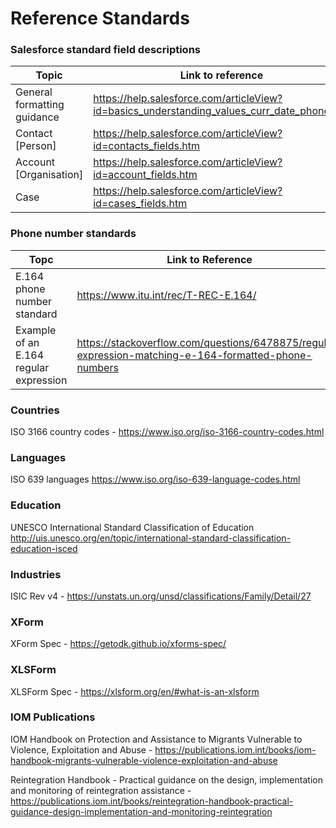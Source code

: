 # Reference Standards

###  Salesforce standard field descriptions

| Topic                       | Link to reference                                            |
| --------------------------- | ------------------------------------------------------------ |
| General formatting guidance | https://help.salesforce.com/articleView?id=basics_understanding_values_curr_date_phone.htm |
| Contact [Person]            | https://help.salesforce.com/articleView?id=contacts_fields.htm |
| Account [Organisation]      | https://help.salesforce.com/articleView?id=account_fields.htm |
| Case                        | https://help.salesforce.com/articleView?id=cases_fields.htm  |

### Phone number standards

| Topc                                   | Link to Reference                                            |
| -------------------------------------- | ------------------------------------------------------------ |
| E.164 phone number standard            | https://www.itu.int/rec/T-REC-E.164/                         |
| Example of an E.164 regular expression | https://stackoverflow.com/questions/6478875/regular-expression-matching-e-164-formatted-phone-numbers |

### Countries

ISO 3166 country codes - https://www.iso.org/iso-3166-country-codes.html

### Languages

ISO 639 languages https://www.iso.org/iso-639-language-codes.html

### Education

UNESCO International Standard Classification of Education http://uis.unesco.org/en/topic/international-standard-classification-education-isced

### Industries

ISIC Rev v4 - https://unstats.un.org/unsd/classifications/Family/Detail/27

### XForm

XForm Spec - https://getodk.github.io/xforms-spec/

### XLSForm

XLSForm Spec - https://xlsform.org/en/#what-is-an-xlsform

### IOM Publications

IOM Handbook on Protection and Assistance to Migrants Vulnerable to Violence, Exploitation and Abuse - https://publications.iom.int/books/iom-handbook-migrants-vulnerable-violence-exploitation-and-abuse

Reintegration Handbook - Practical guidance on the design, implementation and monitoring of reintegration assistance - https://publications.iom.int/books/reintegration-handbook-practical-guidance-design-implementation-and-monitoring-reintegration
